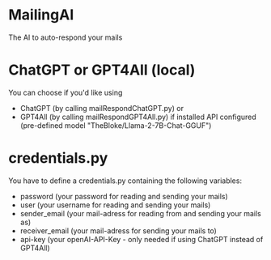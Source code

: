 # MailingAI
The AI to auto-respond your mails

# ChatGPT or GPT4All (local)
You can choose if you'd like using 
- ChatGPT (by calling mailRespondChatGPT.py) or
- GPT4All (by calling mailRespondGPT4All.py) if installed API configured (pre-defined model "TheBloke/Llama-2-7B-Chat-GGUF")

# credentials.py
You have to define a credentials.py containing the following variables:
- password (your password for reading and sending your mails)
- user (your username for reading and sending your mails)
- sender_email (your mail-adress for reading from and sending your mails as)
- receiver_email (your mail-adress for sending your mails to)
- api-key (your openAI-API-Key - only needed if using ChatGPT instead of GPT4All)
